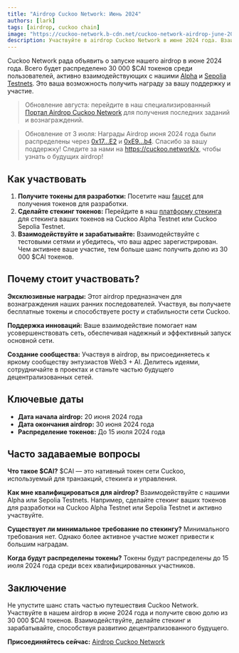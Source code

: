 ```yaml
---
title: "Airdrop Cuckoo Network: Июнь 2024"
authors: [lark]
tags: [airdrop, cuckoo chain]
image: "https://cuckoo-network.b-cdn.net/cuckoo-network-airdrop-june-2024.webp"
description: Участвуйте в airdrop Cuckoo Network в июне 2024 года. Взаимодействуйте с нашими Alpha и Sepolia Testnets, чтобы получить свою долю из 30 000 $CAI токенов. Не пропустите!
---
```


Cuckoo Network рада объявить о запуске нашего airdrop в июне 2024 года. Всего будет распределено 30 000 $CAI токенов среди пользователей, активно взаимодействующих с нашими [Alpha](https://scan.cuckoo.network/) и [Sepolia Testnets](https://testnet-scan.cuckoo.network/). Это ваша возможность получить награду за вашу поддержку и участие.

> Обновление августа: перейдите в наш специализированный [Портал Airdrop Cuckoo Network](https://cuckoo.network/portal/airdrop) для получения последних заданий и вознаграждений.

> Обновление от 3 июля: Награды Airdrop июня 2024 года были распределены через [0x17...E2](https://scan.cuckoo.network/address/0x17Ee826fB6E9Cf7Bc1433a50215A62Ff49999CE2) и [0xE9...b4](https://scan.cuckoo.network/address/0xE92f753D70B650424677B206Afd616A895D32eb4). Спасибо за вашу поддержку! Следите за нами на https://cuckoo.network/x, чтобы узнать о будущих airdrop!

## Как участвовать

1. **Получите токены для разработки:** Посетите наш [faucet](https://cuckoo.network/portal/faucet/) для получения токенов для разработки.
2. **Сделайте стекинг токенов:** Перейдите в наш [платформу стекинга](https://cuckoo.network/portal/staking/testnet) для стекинга ваших токенов на Cuckoo Alpha Testnet или Cuckoo Sepolia Testnet.
3. **Взаимодействуйте и зарабатывайте:** Взаимодействуйте с тестовыми сетями и убедитесь, что ваш адрес зарегистрирован. Чем активнее ваше участие, тем больше шанс получить долю из 30 000 $CAI токенов.

## Почему стоит участвовать?

**Эксклюзивные награды:** Этот airdrop предназначен для вознаграждения наших ранних последователей. Участвуя, вы получаете бесплатные токены и способствуете росту и стабильности сети Cuckoo.

**Поддержка инноваций:** Ваше взаимодействие помогает нам усовершенствовать сеть, обеспечивая надежный и эффективный запуск основной сети.

**Создание сообщества:** Участвуя в airdrop, вы присоединяетесь к яркому сообществу энтузиастов Web3 + AI. Делитесь идеями, сотрудничайте в проектах и станьте частью будущего децентрализованных сетей.

## Ключевые даты

- **Дата начала airdrop:** 20 июня 2024 года
- **Дата окончания airdrop:** 30 июня 2024 года
- **Распределение токенов:** До 15 июля 2024 года

## Часто задаваемые вопросы

**Что такое $CAI?** $CAI — это нативный токен сети Cuckoo, используемый для транзакций, стекинга и управления.

**Как мне квалифицироваться для airdrop?** Взаимодействуйте с нашими Alpha или Sepolia Testnets. Например, сделайте стекинг ваших токенов для разработки на Cuckoo Alpha Testnet или Sepolia Testnet и активно участвуйте.

**Существует ли минимальное требование по стекингу?** Минимального требования нет. Однако более активное участие может привести к большим наградам.

**Когда будут распределены токены?** Токены будут распределены до 15 июля 2024 года среди всех квалифицированных участников.

## Заключение

Не упустите шанс стать частью путешествия Cuckoo Network. Участвуйте в нашем airdrop в июне 2024 года и получите свою долю из 30 000 $CAI токенов. Взаимодействуйте, делайте стекинг и зарабатывайте, способствуя развитию децентрализованного будущего.

**Присоединяйтесь сейчас:** [Airdrop Cuckoo Network](https://cuckoo.network/portal/faucet/)
